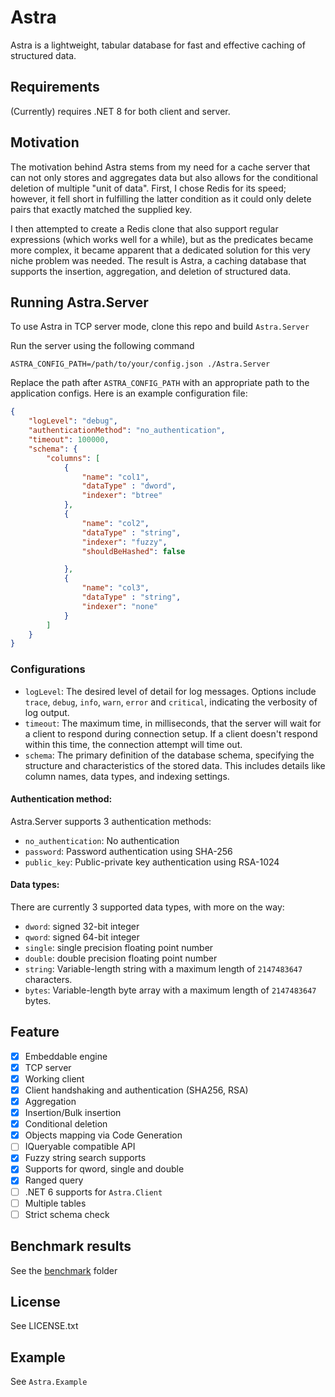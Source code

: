 # Astra
 
Astra is a lightweight, tabular database for fast and effective caching of structured data.

## Requirements

(Currently) requires .NET 8 for both client and server.

## Motivation

The motivation behind Astra stems from my need for a cache server that can not only stores and aggregates data but also allows for the conditional deletion of multiple "unit of data". 
First, I chose Redis for its speed; however, it fell short in fulfilling the latter condition as it could only delete pairs that exactly matched the supplied key.

I then attempted to create a Redis clone that also support regular expressions (which works well for a while), but as the predicates became more complex, 
it became apparent that a dedicated solution for this very niche problem was needed. 
The result is Astra, a caching database that supports the insertion, aggregation, and deletion of structured data.

## Running Astra.Server

To use Astra in TCP server mode, clone this repo and build `Astra.Server` 

Run the server using the following command

```shell
ASTRA_CONFIG_PATH=/path/to/your/config.json ./Astra.Server
```

Replace the path after `ASTRA_CONFIG_PATH` with an appropriate path to the application configs.
Here is an example configuration file:

```json
{
    "logLevel": "debug",
    "authenticationMethod": "no_authentication",
    "timeout": 100000,
    "schema": {
        "columns": [
            {
                "name": "col1",
                "dataType" : "dword",
                "indexer": "btree"
            },
            {
                "name": "col2",
                "dataType" : "string",
                "indexer": "fuzzy",
                "shouldBeHashed": false

            },
            {
                "name": "col3",
                "dataType" : "string",
                "indexer": "none"
            }
        ]
    }
}
```

### Configurations

- `logLevel`: The desired level of detail for log messages. Options include `trace`, `debug`, `info`, `warn`, `error` and `critical`, 
indicating the verbosity of log output.
- `timeout`: The maximum time, in milliseconds, that the server will wait for a client to respond during connection setup. 
If a client doesn't respond within this time, the connection attempt will time out.
- `schema`: The primary definition of the database schema, specifying the structure and characteristics of the stored data.
This includes details like column names, data types, and indexing settings.

#### Authentication method:

Astra.Server supports 3 authentication methods:

- `no_authentication`: No authentication
- `password`: Password authentication using SHA-256
- `public_key`: Public-private key authentication using RSA-1024

#### Data types:

There are currently 3 supported data types, with more on the way:

- `dword`: signed 32-bit integer
- `qword`: signed 64-bit integer
- `single`: single precision floating point number
- `double`: double precision floating point number
- `string`: Variable-length string with a maximum length of `2147483647` characters.
- `bytes`: Variable-length byte array with a maximum length of `2147483647` bytes.

## Feature

- [x] Embeddable engine
- [x] TCP server
- [x] Working client
- [x] Client handshaking and authentication (SHA256, RSA)
- [x] Aggregation
- [x] Insertion/Bulk insertion
- [x] Conditional deletion
- [x] Objects mapping via Code Generation
- [ ] IQueryable compatible API
- [x] Fuzzy string search supports
- [x] Supports for qword, single and double
- [x] Ranged query
- [ ] .NET 6 supports for `Astra.Client`
- [ ] Multiple tables
- [ ] Strict schema check

## Benchmark results

See the [benchmark](/benchmarks/) folder

## License

See LICENSE.txt


## Example

See `Astra.Example`
